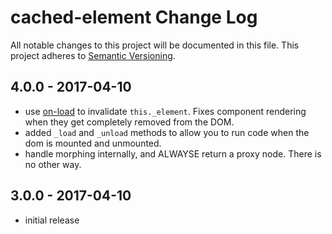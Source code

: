 # cached-element Change Log
All notable changes to this project will be documented in this file.
This project adheres to [Semantic Versioning](http://semver.org/).

## 4.0.0 - 2017-04-10
* use [on-load](https://github.com/shama/on-load) to invalidate `this._element`.  Fixes component rendering when they get completely removed from the DOM.
* added `_load` and `_unload` methods to allow you to run code when the dom is mounted and unmounted.
* handle morphing internally, and ALWAYSE return a proxy node.  There is no other way.

## 3.0.0 - 2017-04-10
* initial release
